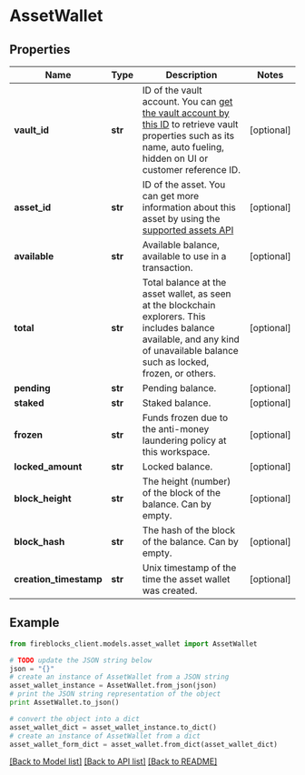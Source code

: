 # AssetWallet


## Properties

Name | Type | Description | Notes
------------ | ------------- | ------------- | -------------
**vault_id** | **str** | ID of the vault account. You can [get the vault account by this ID](https://developers.fireblocks.com/reference/get_vault-accounts-vaultaccountid) to retrieve vault properties such as its name, auto fueling, hidden on UI or customer reference ID. | [optional] 
**asset_id** | **str** | ID of the asset. You can get more information about this asset by using the [supported assets API](https://developers.fireblocks.com/reference/get_supported-assets) | [optional] 
**available** | **str** | Available balance, available to use in a transaction. | [optional] 
**total** | **str** | Total balance at the asset wallet, as seen at the blockchain explorers. This includes balance available, and any kind of unavailable balance such as locked, frozen, or others. | [optional] 
**pending** | **str** | Pending balance. | [optional] 
**staked** | **str** | Staked balance. | [optional] 
**frozen** | **str** | Funds frozen due to the anti-money laundering policy at this workspace. | [optional] 
**locked_amount** | **str** | Locked balance. | [optional] 
**block_height** | **str** | The height (number) of the block of the balance. Can by empty. | [optional] 
**block_hash** | **str** | The hash of the block of the balance. Can by empty. | [optional] 
**creation_timestamp** | **str** | Unix timestamp of the time the asset wallet was created. | [optional] 

## Example

```python
from fireblocks_client.models.asset_wallet import AssetWallet

# TODO update the JSON string below
json = "{}"
# create an instance of AssetWallet from a JSON string
asset_wallet_instance = AssetWallet.from_json(json)
# print the JSON string representation of the object
print AssetWallet.to_json()

# convert the object into a dict
asset_wallet_dict = asset_wallet_instance.to_dict()
# create an instance of AssetWallet from a dict
asset_wallet_form_dict = asset_wallet.from_dict(asset_wallet_dict)
```
[[Back to Model list]](../README.md#documentation-for-models) [[Back to API list]](../README.md#documentation-for-api-endpoints) [[Back to README]](../README.md)


